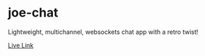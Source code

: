 # joe-chat

Lightweight, multichannel, websockets chat app with a retro twist!

[Live Link](http://joe-chat.herokuapp.com/)

